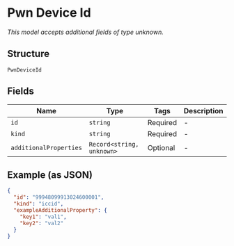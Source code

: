 
# Pwn Device Id

*This model accepts additional fields of type unknown.*

## Structure

`PwnDeviceId`

## Fields

| Name | Type | Tags | Description |
|  --- | --- | --- | --- |
| `id` | `string` | Required | - |
| `kind` | `string` | Required | - |
| `additionalProperties` | `Record<string, unknown>` | Optional | - |

## Example (as JSON)

```json
{
  "id": "99948099913024600001",
  "kind": "iccid",
  "exampleAdditionalProperty": {
    "key1": "val1",
    "key2": "val2"
  }
}
```

